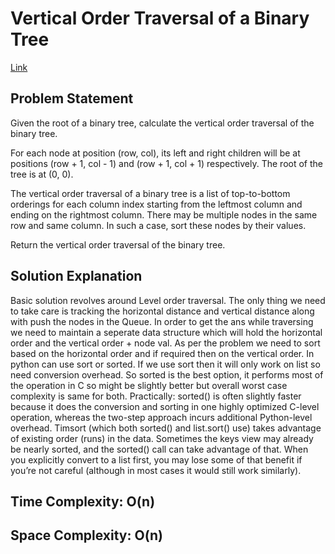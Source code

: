 # Vertical Order Traversal of a Binary Tree
[Link](https://leetcode.com/problems/vertical-order-traversal-of-a-binary-tree/description/)

## Problem Statement

Given the root of a binary tree, calculate the vertical order traversal of the binary tree.

For each node at position (row, col), its left and right children will be at positions (row + 1, col - 1) and (row + 1, col + 1) respectively. The root of the tree is at (0, 0).

The vertical order traversal of a binary tree is a list of top-to-bottom orderings for each column index starting from the leftmost column and ending on the rightmost column. There may be multiple nodes in the same row and same column. In such a case, sort these nodes by their values.

Return the vertical order traversal of the binary tree.

## Solution Explanation

Basic solution revolves around Level order traversal. The only thing we need to take care is tracking the horizontal distance and vertical distance along with push the nodes in the Queue.
In order to get the ans while traversing we need to maintain a seperate data structure which will hold the horizontal order and the vertical order + node val. As per the problem we need to sort based on the horizontal order and if required then on the vertical order.
In python can use sort or sorted. If we use sort then it will only work on list so need conversion overhead.
So sorted is the best option, it performs most of the operation in C so might be slightly better but overall worst case complexity is same for both.
Practically: sorted() is often slightly faster because it does the conversion and sorting in one highly optimized C-level operation, whereas the two-step approach incurs additional Python-level overhead.
Timsort (which both sorted() and list.sort() use) takes advantage of existing order (runs) in the data. Sometimes the keys view may already be nearly sorted, and the sorted() call can take advantage of that. When you explicitly convert to a list first, you may lose some of that benefit if you’re not careful (although in most cases it would still work similarly).


## Time Complexity: O(n)

## Space Complexity: O(n)